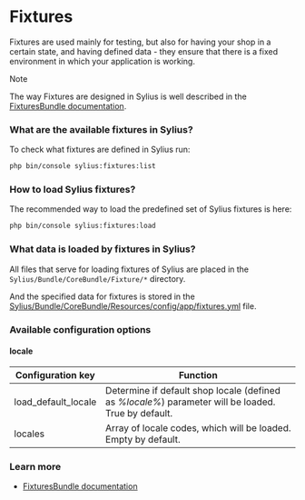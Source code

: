 # Fixtures

Fixtures are used mainly for testing, but also for having your shop in a certain state, and having defined data - they ensure that there is a fixed environment in which your application is working.

Note

The way Fixtures are designed in Sylius is well described in the [FixturesBundle documentation](https://github.com/Sylius/SyliusFixturesBundle/blob/master/docs/index.md).

### What are the available fixtures in Sylius?

To check what fixtures are defined in Sylius run:

```bash
php bin/console sylius:fixtures:list
```

### How to load Sylius fixtures?

The recommended way to load the predefined set of Sylius fixtures is here:

```bash
php bin/console sylius:fixtures:load
```

### What data is loaded by fixtures in Sylius?

All files that serve for loading fixtures of Sylius are placed in the `Sylius/Bundle/CoreBundle/Fixture/*` directory.

And the specified data for fixtures is stored in the [Sylius/Bundle/CoreBundle/Resources/config/app/fixtures.yml](https://github.com/Sylius/Sylius/blob/2.0/src/Sylius/Bundle/CoreBundle/Resources/config/app/fixtures.yml) file.

### Available configuration options

#### locale

| Configuration key     | Function                                                                                            |
| --------------------- | --------------------------------------------------------------------------------------------------- |
| load\_default\_locale | Determine if default shop locale (defined as _%locale%_) parameter will be loaded. True by default. |
| locales               | Array of locale codes, which will be loaded. Empty by default.                                      |

### Learn more

* [FixturesBundle documentation](https://github.com/Sylius/SyliusFixturesBundle/blob/master/docs/index.md)
